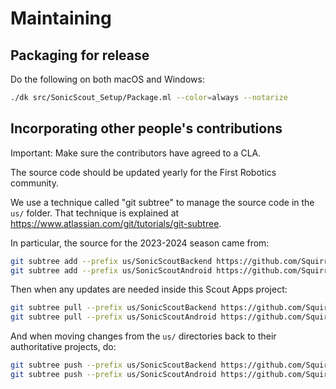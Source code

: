 # Maintaining

## Packaging for release

Do the following on both macOS and Windows:

```sh
./dk src/SonicScout_Setup/Package.ml --color=always --notarize
```

## Incorporating other people's contributions

Important: Make sure the contributors have agreed to a CLA.

The source code should be updated yearly for the First Robotics community.

We use a technique called "git subtree" to manage the source code in the `us/` folder.
That technique is explained at <https://www.atlassian.com/git/tutorials/git-subtree>.

In particular, the source for the 2023-2024 season came from:

```sh
git subtree add --prefix us/SonicScoutBackend https://github.com/SquirrelScout/ocaml-backend.git main
git subtree add --prefix us/SonicScoutAndroid https://github.com/SquirrelScout/SquirrelScout_Scouter.git main
```

Then when any updates are needed inside this Scout Apps project:

```sh
git subtree pull --prefix us/SonicScoutBackend https://github.com/SquirrelScout/ocaml-backend.git main
git subtree pull --prefix us/SonicScoutAndroid https://github.com/SquirrelScout/SquirrelScout_Scouter.git main
```

And when moving changes from the `us/` directories back to their authoritative projects, do:

```sh
git subtree push --prefix us/SonicScoutBackend https://github.com/SquirrelScout/ocaml-backend.git main
git subtree push --prefix us/SonicScoutAndroid https://github.com/SquirrelScout/SquirrelScout_Scouter.git main
```
